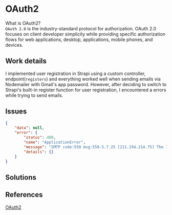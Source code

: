 # OAuth2
What is OAuth2?  
`OAuth 2.0`  is the industry-standard protocol for authorization. OAuth 2.0 focuses on client developer simplicity while providing specific authorization flows for web applications, desktop, applications, mobile phones, and devices.

## Work details
I implemented user registration in Strapi using a custom controller, endpoint(`registers`) and everything worked well when sending emails via Nodemailer with Gmail's app password. However, after deciding to switch to Strapi's built-in register function for user registration, I encountered a errors while trying to send emails.

## Issues
```json
{
    "data": null,
    "error": {
        "status": 400,
        "name": "ApplicationError",
        "message": "SMTP code:550 msg:550-5.7.25 [211.194.214.75] The IP address sending this message does not have a\r\n550-5.7.25 PTR record setup, or the corresponding forward DNS entry does not\r\n550-5.7.25 match the sending IP. As a policy, Gmail does not accept messages\r\n550-5.7.25 from IPs with missing PTR records. For more information, go to\r\n550-5.7.25  https://support.google.com/a?p=sender-guidelines-ip \r\n550-5.7.25 To learn more about Gmail requirements for bulk senders, visit\r\n550 5.7.25  https://support.google.com/a?p=sender-guidelines. d2e1a72fcca58-71df0d7d1dasi4086920b3a.225 - gsmtp\r\n",
        "details": {}
    }
}
```

## Solutions

## References
[OAuth2](https://oauth.net/2/)